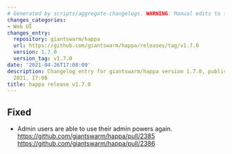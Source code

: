 ```yaml
---
# Generated by scripts/aggregate-changelogs. WARNING: Manual edits to this files will be overwritten.
changes_categories:
- Web UI
changes_entry:
  repository: giantswarm/happa
  url: https://github.com/giantswarm/happa/releases/tag/v1.7.0
  version: 1.7.0
  version_tag: v1.7.0
date: '2021-04-26T17:08:09'
description: Changelog entry for giantswarm/happa version 1.7.0, published on 26 April
  2021, 17:08
title: happa release v1.7.0
---
```


## Fixed

* Admin users are able to use their admin powers again. https://github.com/giantswarm/happa/pull/2385 https://github.com/giantswarm/happa/pull/2386
